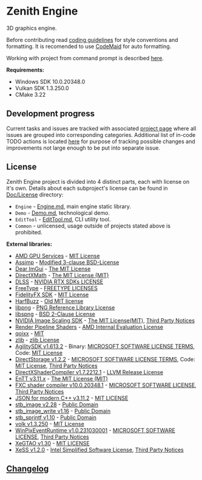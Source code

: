 # Zenith Engine

3D graphics engine.

Before contributing read [coding guidelines](Doc/CodeGuidelines.md) for style conventions and formatting. It is recomended to use [CodeMaid](http://www.codemaid.net/) for auto formatting.

Working with project from command prompt is described [here](Doc/CMakeCLI.md).

**Requirements:**
 - Windows SDK 10.0.20348.0
 - Vulkan SDK 1.3.250.0
 - CMake 3.22

## Development progress

Current tasks and issues are tracked with associated [project page](https://github.com/users/medranSolus/projects/5) where all issues are grouped into corresponding categories.
Additional list of in-code TODO actions is located [here](Doc/TODO.md) for purpose of tracking possible changes and improvements not large enough to be put into separate issue.

## License

Zenith Engine project is divided into 4 distinct parts, each with license on it's own.
Details about each subproject's license can be found in [Doc/License](Doc/License) directory:
 - `Engine` - [Engine.md](Doc/License/Engine.md), main engine static library.
 - `Demo` - [Demo.md](Doc/License/Demo.md), technological demo.
 - `EditTool` - [EditTool.md](Doc/License/EditTool.md), CLI utility tool.
 - `Common` - unlicensed, usage outside of projects stated above is prohibited.
 
**External libraries:**
 - [AMD GPU Services](https://github.com/GPUOpen-LibrariesAndSDKs/AGS_SDK) - [MIT License](Doc/License/ThirdParty/AGS.txt)
 - [Assimp](https://github.com/assimp/assimp) - [Modified 3-clause BSD-License](Doc/License/ThirdParty/Assimp.txt)
 - [Dear ImGui](https://github.com/ocornut/imgui) - [The MIT License](Doc/License/ThirdParty/Dear_ImGui.txt)
 - [DirectXMath](https://github.com/microsoft/DirectXMath) - [The MIT License (MIT)](Doc/License/ThirdParty/DirectXMath.txt)
 - [DLSS](https://github.com/NVIDIA/DLSS) - [NVIDIA RTX SDKs LICENSE](Doc/License/ThirdParty/DLSS.txt)
 - [FreeType](https://gitlab.freedesktop.org/freetype/freetype) - [FREETYPE LICENSES](Doc/License/ThirdParty/FreeType.txt)
 - [FidelityFX SDK](https://github.com/GPUOpen-LibrariesAndSDKs/FidelityFX-SDK) - [MIT License](Doc/License/ThirdParty/FidelityFXSDK.txt)
 - [HarfBuzz](https://github.com/harfbuzz/harfbuzz) - [Old MIT license](Doc/License/ThirdParty/HarfBuzz.txt)
 - [libpng](https://github.com/glennrp/libpng) - [PNG Reference Library License](Doc/License/ThirdParty/libpng.txt)
 - [libspng](https://github.com/randy408/libspng) - [BSD 2-Clause License](Doc/License/ThirdParty/libspng.txt)
 - [NVIDIA Image Scaling SDK](https://github.com/NVIDIAGameWorks/NVIDIAImageScaling) - [The MIT License(MIT)](Doc/License/ThirdParty/NvidiaImageScaling.txt), [Third Party Notices](Doc/License/ThirdParty/NvidiaImageScalingThirdPartyNotices.txt)
 - [Render Pipeline Shaders](https://github.com/GPUOpen-LibrariesAndSDKs/RenderPipelineShaders) - [AMD Internal Evaluation License](Doc/License/ThirdParty/RenderPipelineShaders.txt)
 - [qoixx](https://github.com/wx257osn2/qoixx) - [MIT](Doc/License/ThirdParty/qoixx.txt)
 - [zlib](https://github.com/madler/zlib) - [zlib License](Doc/License/ThirdParty/zlib.txt)
 - [AgilitySDK v1.613.2](https://devblogs.microsoft.com/directx/directx12agility/) - Binary: [MICROSOFT SOFTWARE LICENSE TERMS](Doc/License/ThirdParty/AgilitySDK.txt), Code: [MIT License](Doc/License/ThirdParty/AgilitySDK-code.txt)
 - [DirectStorage v1.2.2](https://devblogs.microsoft.com/directx/directstorage-api-downloads/) - [MICROSOFT SOFTWARE LICENSE TERMS](Doc/License/ThirdParty/DirectStorage.txt), Code: [MIT License](Doc/License/ThirdParty/DirectStorage-code.txt), [Third Party Notices](Doc/License/ThirdParty/DirectStorageThirdPartyNotices.rtf)
 - [DirectXShaderCompiler v1.7.2212.1](https://github.com/microsoft/DirectXShaderCompiler) - [LLVM Release License](Doc/License/ThirdParty/DirectXShaderCompiler.txt)
 - [EnTT v3.11.x](https://github.com/skypjack/entt) - [The MIT License (MIT)](Doc/License/ThirdParty/EnTT.txt)
 - [FXC shader compiler v10.0.20348.1](https://docs.microsoft.com/en-us/windows/win32/direct3dtools/fxc) - [MICROSOFT SOFTWARE LICENSE](Doc/License/ThirdParty/WindowsSdk.rtf), [Third Party Notices](Doc/License/ThirdParty/WindowsSdkThirdPartyNotices.rtf)
 - [JSON for modern C++ v3.11.2](https://github.com/nlohmann/json) - [MIT LICENSE](Doc/License/ThirdParty/json.txt)
 - [stb_image v2.28](https://github.com/nothings/stb/blob/master/stb_image.h) - [Public Domain](Doc/License/ThirdParty/stb.txt)
 - [stb_image_write v1.16](https://github.com/nothings/stb/blob/master/stb_image_write.h) - [Public Domain](Doc/License/ThirdParty/stb.txt)
 - [stb_sprintf v1.10](https://github.com/nothings/stb/blob/master/stb_sprintf.h) - [Public Domain](Doc/License/ThirdParty/stb.txt)
 - [volk v1.3.250](https://github.com/zeux/volk) - [MIT License](Doc/License/ThirdParty/volk.txt)
 - [WinPixEventRuntime v1.0.231030001](https://www.nuget.org/packages/WinPixEventRuntime) - [MICROSOFT SOFTWARE LICENSE](Doc/License/ThirdParty/WinPixEventRuntime.txt), [Third Party Notices](Doc/License/ThirdParty/WinPixEventRuntimeThirdPartyNotices.txt)
 - [XeGTAO v1.30](https://github.com/GameTechDev/XeGTAO) - [MIT LICENSE](Doc/License/ThirdParty/XeGTAO.txt)
 - [XeSS v1.2.0](https://github.com/intel/xess) - [Intel Simplified Software License](Doc/License/ThirdParty/XeSS.pdf), [Third Party Notices](Doc/License/ThirdParty/XeSSThirdPartyNotices.txt)

 ## [Changelog](Doc/Changelog.md)